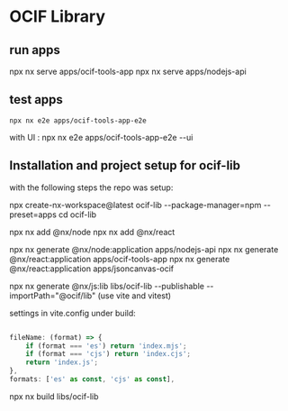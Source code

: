 # OCIF Library

## run apps

npx nx serve apps/ocif-tools-app
npx nx serve apps/nodejs-api

## test apps

    npx nx e2e apps/ocif-tools-app-e2e

with UI : npx nx e2e apps/ocif-tools-app-e2e --ui

## Installation and project setup for ocif-lib

with the following steps the repo was setup:

npx create-nx-workspace@latest ocif-lib --package-manager=npm --preset=apps
cd ocif-lib

npx nx add @nx/node
npx nx add @nx/react

npx nx generate @nx/node:application apps/nodejs-api
npx nx generate @nx/react:application apps/ocif-tools-app
npx nx generate @nx/react:application apps/jsoncanvas-ocif

npx nx generate @nx/js:lib libs/ocif-lib --publishable --importPath="@ocif/lib"
(use vite and vitest)

settings in vite.config under build:

```ts

fileName: (format) => {
    if (format === 'es') return 'index.mjs';
    if (format === 'cjs') return 'index.cjs';
    return 'index.js';
},
formats: ['es' as const, 'cjs' as const],

```

npx nx build libs/ocif-lib
